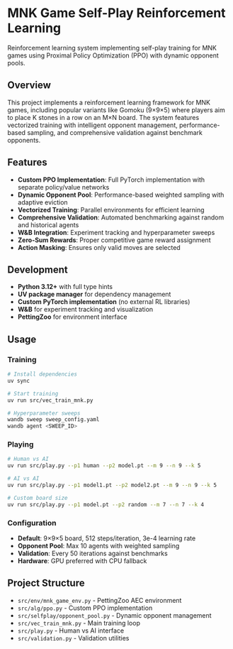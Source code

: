 # MNK Game Self-Play Reinforcement Learning

Reinforcement learning system implementing self-play training for MNK games using Proximal Policy Optimization (PPO) with dynamic opponent pools.

## Overview

This project implements a reinforcement learning framework for MNK games, including popular variants like Gomoku (9×9×5) where players aim to place K stones in a row on an M×N board. The system features vectorized training with intelligent opponent management, performance-based sampling, and comprehensive validation against benchmark opponents.

## Features

- **Custom PPO Implementation**: Full PyTorch implementation with separate policy/value networks
- **Dynamic Opponent Pool**: Performance-based weighted sampling with adaptive eviction
- **Vectorized Training**: Parallel environments for efficient learning
- **Comprehensive Validation**: Automated benchmarking against random and historical agents
- **W&B Integration**: Experiment tracking and hyperparameter sweeps
- **Zero-Sum Rewards**: Proper competitive game reward assignment
- **Action Masking**: Ensures only valid moves are selected

## Development

- **Python 3.12+** with full type hints
- **UV package manager** for dependency management
- **Custom PyTorch implementation** (no external RL libraries)
- **W&B** for experiment tracking and visualization
- **PettingZoo** for environment interface

## Usage

### Training
```bash
# Install dependencies
uv sync

# Start training
uv run src/vec_train_mnk.py

# Hyperparameter sweeps
wandb sweep sweep_config.yaml
wandb agent <SWEEP_ID>
```

### Playing
```bash
# Human vs AI
uv run src/play.py --p1 human --p2 model.pt --m 9 --n 9 --k 5

# AI vs AI
uv run src/play.py --p1 model1.pt --p2 model2.pt --m 9 --n 9 --k 5

# Custom board size
uv run src/play.py --p1 model.pt --p2 random --m 7 --n 7 --k 4
```

### Configuration
- **Default**: 9×9×5 board, 512 steps/iteration, 3e-4 learning rate
- **Opponent Pool**: Max 10 agents with weighted sampling
- **Validation**: Every 50 iterations against benchmarks
- **Hardware**: GPU preferred with CPU fallback

## Project Structure

- `src/env/mnk_game_env.py` - PettingZoo AEC environment
- `src/alg/ppo.py` - Custom PPO implementation
- `src/selfplay/opponent_pool.py` - Dynamic opponent management
- `src/vec_train_mnk.py` - Main training loop
- `src/play.py` - Human vs AI interface
- `src/validation.py` - Validation utilities

